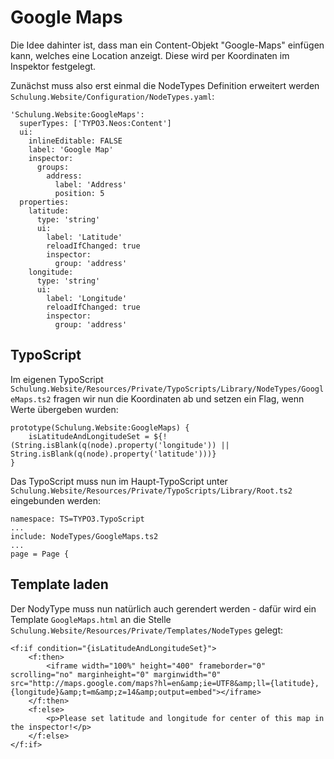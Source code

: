 # Google Maps

Die Idee dahinter ist, dass man ein Content-Objekt "Google-Maps" einfügen kann, welches eine Location anzeigt. Diese wird per Koordinaten im Inspektor festgelegt.

Zunächst muss also erst einmal die NodeTypes Definition erweitert werden `Schulung.Website/Configuration/NodeTypes.yaml`:

```
'Schulung.Website:GoogleMaps':
  superTypes: ['TYPO3.Neos:Content']
  ui:
    inlineEditable: FALSE
    label: 'Google Map'
    inspector:
      groups:
        address:
          label: 'Address'
          position: 5
  properties:
    latitude:
      type: 'string'
      ui:
        label: 'Latitude'
        reloadIfChanged: true
        inspector:
          group: 'address'
    longitude:
      type: 'string'
      ui:
        label: 'Longitude'
        reloadIfChanged: true
        inspector:
          group: 'address'
```

## TypoScript

Im eigenen TypoScript `Schulung.Website/Resources/Private/TypoScripts/Library/NodeTypes/GoogleMaps.ts2` fragen wir nun die Koordinaten ab und setzen ein Flag, wenn Werte übergeben wurden:

```
prototype(Schulung.Website:GoogleMaps) {
	isLatitudeAndLongitudeSet = ${!(String.isBlank(q(node).property('longitude')) || String.isBlank(q(node).property('latitude')))}
}
```

Das TypoScript muss nun im Haupt-TypoScript unter `Schulung.Website/Resources/Private/TypoScripts/Library/Root.ts2` eingebunden werden:

```
namespace: TS=TYPO3.TypoScript
...
include: NodeTypes/GoogleMaps.ts2
...
page = Page {
```

## Template laden

Der NodyType muss nun natürlich auch gerendert werden - dafür wird ein Template `GoogleMaps.html` an die Stelle `Schulung.Website/Resources/Private/Templates/NodeTypes` gelegt:

```
<f:if condition="{isLatitudeAndLongitudeSet}">
	<f:then>
		<iframe width="100%" height="400" frameborder="0" scrolling="no" marginheight="0" marginwidth="0" src="http://maps.google.com/maps?hl=en&amp;ie=UTF8&amp;ll={latitude},{longitude}&amp;t=m&amp;z=14&amp;output=embed"></iframe>
	</f:then>
	<f:else>
		<p>Please set latitude and longitude for center of this map in the inspector!</p>
	</f:else>
</f:if>
```
